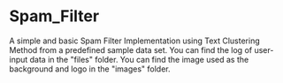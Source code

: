 # Spam_Filter #

A simple and basic Spam Filter Implementation using Text Clustering Method from a predefined sample data set.
You can find the log of user-input data in the "files" folder.
You can find the image used as the background and logo in the "images" folder.
